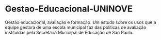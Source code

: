 # Gestao-Educacional-UNINOVE
Gestão educacional, avaliação e formação: Um estudo sobre os usos que a equipe gestora de uma escola municipal faz das políticas de avaliação instituídas pela Secretaria Municipal de Educação de São Paulo.
